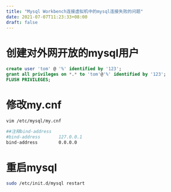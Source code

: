 ```yaml
---
title: "Mysql Workbench连接虚拟机中的mysql连接失败的问题"
date: 2021-07-07T11:23:33+08:00
draft: false
---
```


# 创建对外网开放的mysql用户

```sql
create user 'tom' @ '%' identified by '123';
grant all privileges on *.* to 'tom'@'%' identified by '123';
FLUSH PRIVILEGES;
```

# 修改my.cnf

```bash
vim /etc/mysql/my.cnf
```

```bash
##注释bind-address
#bind-address		127.0.0.1
bind-address		0.0.0.0
```

# 重启mysql

```bash
sudo /etc/init.d/mysql restart
```

